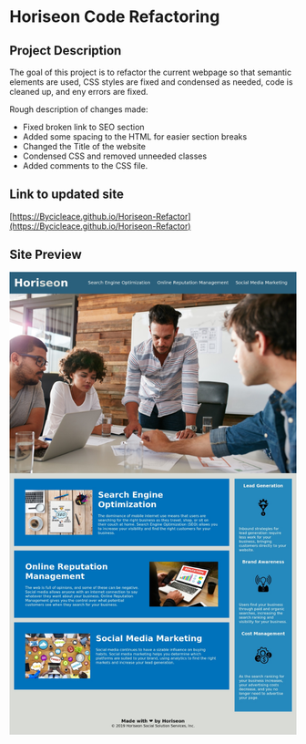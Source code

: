 # Horiseon Code Refactoring

## Project Description
The goal of this project is to refactor the current webpage so that semantic elements are used, CSS styles are fixed and condensed as needed, code is cleaned up, and eny errors are fixed.

Rough description of changes made:
- Fixed broken link to SEO section
- Added some spacing to the HTML for easier section breaks
- Changed the Title of the website
- Condensed CSS and removed unneeded classes
- Added comments to the CSS file.

## Link to updated site
[https://Bycicleace.github.io/Horiseon-Refactor](https://Bycicleace.github.io/Horiseon-Refactor)

## Site Preview
![Preview of the Web Page](assets/images/preview.jpeg)
